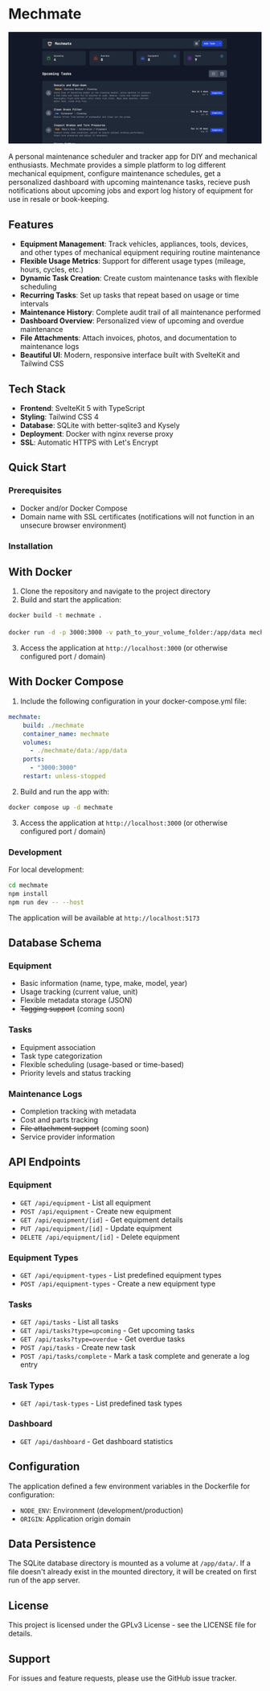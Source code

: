 # Mechmate
![mechmate home dashboard](./screenshot.png)

A personal maintenance scheduler and tracker app for DIY and mechanical enthusiasts. Mechmate provides a simple platform to log different mechanical equipment, configure maintenance schedules, get a personalized dashboard with upcoming maintenance tasks, recieve push notifications about upcoming jobs and export log history of equipment for use in resale or book-keeping.

## Features

- **Equipment Management**: Track vehicles, appliances, tools, devices, and other types of mechanical equipment requiring routine maintenance
- **Flexible Usage Metrics**: Support for different usage types (mileage, hours, cycles, etc.)
- **Dynamic Task Creation**: Create custom maintenance tasks with flexible scheduling
- **Recurring Tasks**: Set up tasks that repeat based on usage or time intervals
- **Maintenance History**: Complete audit trail of all maintenance performed
- **Dashboard Overview**: Personalized view of upcoming and overdue maintenance
- **File Attachments**: Attach invoices, photos, and documentation to maintenance logs
- **Beautiful UI**: Modern, responsive interface built with SvelteKit and Tailwind CSS

## Tech Stack

- **Frontend**: SvelteKit 5 with TypeScript
- **Styling**: Tailwind CSS 4
- **Database**: SQLite with better-sqlite3 and Kysely
- **Deployment**: Docker with nginx reverse proxy
- **SSL**: Automatic HTTPS with Let's Encrypt

## Quick Start

### Prerequisites

- Docker and/or Docker Compose
- Domain name with SSL certificates (notifications will not function in an unsecure browser environment)

### Installation

## With Docker

1. Clone the repository and navigate to the project directory
2. Build and start the application:

```bash
docker build -t mechmate .

docker run -d -p 3000:3000 -v path_to_your_volume_folder:/app/data mechmate
```

3. Access the application at `http://localhost:3000` (or otherwise configured port / domain)

## With Docker Compose

1. Include the following configuration in your docker-compose.yml file:
```yml
mechmate:
    build: ./mechmate
    container_name: mechmate
    volumes:
      - ./mechmate/data:/app/data
    ports:
      - "3000:3000"
    restart: unless-stopped

```
2. Build and run the app with:
```bash
docker compose up -d mechmate
```
3. Access the application at `http://localhost:3000` (or otherwise configured port / domain)


### Development

For local development:

```bash
cd mechmate
npm install
npm run dev -- --host
```

The application will be available at `http://localhost:5173`

## Database Schema

### Equipment
- Basic information (name, type, make, model, year)
- Usage tracking (current value, unit)
- Flexible metadata storage (JSON)
- ~~Tagging support~~ (coming soon)

### Tasks
- Equipment association
- Task type categorization
- Flexible scheduling (usage-based or time-based)
- Priority levels and status tracking

### Maintenance Logs
- Completion tracking with metadata
- Cost and parts tracking
- ~~File attachment support~~ (coming soon)
- Service provider information

## API Endpoints

### Equipment
- `GET /api/equipment` - List all equipment
- `POST /api/equipment` - Create new equipment
- `GET /api/equipment/[id]` - Get equipment details
- `PUT /api/equipment/[id]` - Update equipment
- `DELETE /api/equipment/[id]` - Delete equipment

### Equipment Types
- `GET /api/equipment-types` - List predefined equipment types
- `POST /api/equipment-types` - Create a new equipment type


### Tasks
- `GET /api/tasks` - List all tasks
- `GET /api/tasks?type=upcoming` - Get upcoming tasks
- `GET /api/tasks?type=overdue` - Get overdue tasks
- `POST /api/tasks` - Create new task
- `POST /api/tasks/complete` - Mark a task complete and generate a log entry

### Task Types
- `GET /api/task-types` - List predefined task types

### Dashboard
- `GET /api/dashboard` - Get dashboard statistics

## Configuration

The application defined a few environment variables in the Dockerfile for configuration:

- `NODE_ENV`: Environment (development/production)
- `ORIGIN`: Application origin domain

## Data Persistence

The SQLite database directory is mounted as a volume at `/app/data/`. If a file doesn't already exist in the mounted directory, it will be created on first run of the app server.

## License

This project is licensed under the GPLv3 License - see the LICENSE file for details.

## Support

For issues and feature requests, please use the GitHub issue tracker.
